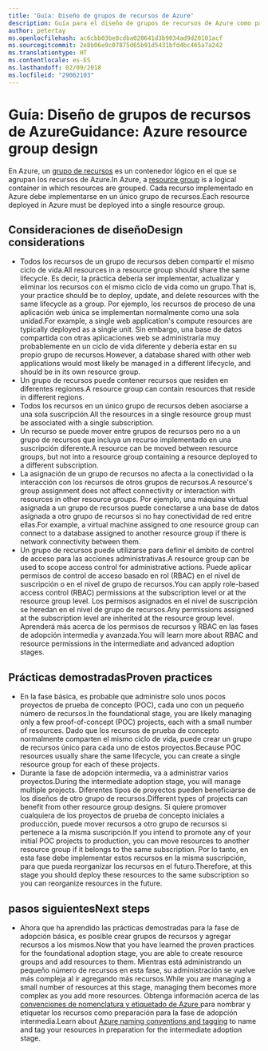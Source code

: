 ```yaml
---
title: 'Guía: Diseño de grupos de recursos de Azure'
description: Guía para el diseño de grupos de recursos de Azure como parte de una estrategia de adopción básica en la nube
author: petertay
ms.openlocfilehash: ac6cbb03be8cdba020641d3b9034ad9d20101acf
ms.sourcegitcommit: 2e8b06e9c07875d65b91d5431bfd4bc465a7a242
ms.translationtype: HT
ms.contentlocale: es-ES
ms.lasthandoff: 02/09/2018
ms.locfileid: "29062103"
---
```

# <a name="guidance-azure-resource-group-design"></a><span data-ttu-id="3e000-103">Guía: Diseño de grupos de recursos de Azure</span><span class="sxs-lookup"><span data-stu-id="3e000-103">Guidance: Azure resource group design</span></span>

<span data-ttu-id="3e000-104">En Azure, un [grupo de recursos](https://docs.microsoft.com/azure/azure-resource-manager/resource-group-overview#resource-groups) es un contenedor lógico en el que se agrupan los recursos de Azure.</span><span class="sxs-lookup"><span data-stu-id="3e000-104">In Azure, a [resource group](https://docs.microsoft.com/azure/azure-resource-manager/resource-group-overview#resource-groups) is a logical container in which resources are grouped.</span></span> <span data-ttu-id="3e000-105">Cada recurso implementado en Azure debe implementarse en un único grupo de recursos.</span><span class="sxs-lookup"><span data-stu-id="3e000-105">Each resource deployed in Azure must be deployed into a single resource group.</span></span>

## <a name="design-considerations"></a><span data-ttu-id="3e000-106">Consideraciones de diseño</span><span class="sxs-lookup"><span data-stu-id="3e000-106">Design considerations</span></span>

- <span data-ttu-id="3e000-107">Todos los recursos de un grupo de recursos deben compartir el mismo ciclo de vida.</span><span class="sxs-lookup"><span data-stu-id="3e000-107">All resources in a resource group should share the same lifecycle.</span></span> <span data-ttu-id="3e000-108">Es decir, la práctica debería ser implementar, actualizar y eliminar los recursos con el mismo ciclo de vida como un grupo.</span><span class="sxs-lookup"><span data-stu-id="3e000-108">That is, your practice should be to deploy, update, and delete resources with the same lifecycle as a group.</span></span> <span data-ttu-id="3e000-109">Por ejemplo, los recursos de proceso de una aplicación web única se implementan normalmente como una sola unidad.</span><span class="sxs-lookup"><span data-stu-id="3e000-109">For example, a single web application's compute resources are typically deployed as a single unit.</span></span> <span data-ttu-id="3e000-110">Sin embargo, una base de datos compartida con otras aplicaciones web se administraría muy probablemente en un ciclo de vida diferente y debería estar en su propio grupo de recursos.</span><span class="sxs-lookup"><span data-stu-id="3e000-110">However, a database shared with other web applications would most likely be managed in a different lifecycle, and should be in its own resource group.</span></span>
- <span data-ttu-id="3e000-111">Un grupo de recursos puede contener recursos que residen en diferentes regiones.</span><span class="sxs-lookup"><span data-stu-id="3e000-111">A resource group can contain resources that reside in different regions.</span></span>
- <span data-ttu-id="3e000-112">Todos los recursos en un único grupo de recursos deben asociarse a una sola suscripción.</span><span class="sxs-lookup"><span data-stu-id="3e000-112">All the resources in a single resource group must be associated with a single subscription.</span></span> 
- <span data-ttu-id="3e000-113">Un recurso se puede mover entre grupos de recursos pero no a un grupo de recursos que incluya un recurso implementado en una suscripción diferente.</span><span class="sxs-lookup"><span data-stu-id="3e000-113">A resource can be moved between resource groups, but not into a resource group containing a resource deployed to a different subscription.</span></span>
- <span data-ttu-id="3e000-114">La asignación de un grupo de recursos no afecta a la conectividad o la interacción con los recursos de otros grupos de recursos.</span><span class="sxs-lookup"><span data-stu-id="3e000-114">A resource's group assignment does not affect connectivity or interaction with resources in other resource groups.</span></span> <span data-ttu-id="3e000-115">Por ejemplo, una máquina virtual asignada a un grupo de recursos puede conectarse a una base de datos asignada a otro grupo de recursos si no hay conectividad de red entre ellas.</span><span class="sxs-lookup"><span data-stu-id="3e000-115">For example, a virtual machine assigned to one resource group can connect to a database assigned to another resource group if there is network connectivity between them.</span></span>
- <span data-ttu-id="3e000-116">Un grupo de recursos puede utilizarse para definir el ámbito de control de acceso para las acciones administrativas.</span><span class="sxs-lookup"><span data-stu-id="3e000-116">A resource group can be used to scope access control for administrative actions.</span></span> <span data-ttu-id="3e000-117">Puede aplicar permisos de control de acceso basado en rol (RBAC) en el nivel de suscripción o en el nivel de grupo de recursos.</span><span class="sxs-lookup"><span data-stu-id="3e000-117">You can apply role-based access control (RBAC) permissions at the subscription level or at the resource group level.</span></span> <span data-ttu-id="3e000-118">Los permisos asignados en el nivel de suscripción se heredan en el nivel de grupo de recursos.</span><span class="sxs-lookup"><span data-stu-id="3e000-118">Any permissions assigned at the subscription level are inherited at the resource group level.</span></span> <span data-ttu-id="3e000-119">Aprenderá más acerca de los permisos de recursos y RBAC en las fases de adopción intermedia y avanzada.</span><span class="sxs-lookup"><span data-stu-id="3e000-119">You will learn more about RBAC and resource permissions in the intermediate and advanced adoption stages.</span></span>

## <a name="proven-practices"></a><span data-ttu-id="3e000-120">Prácticas demostradas</span><span class="sxs-lookup"><span data-stu-id="3e000-120">Proven practices</span></span>

- <span data-ttu-id="3e000-121">En la fase básica, es probable que administre solo unos pocos proyectos de prueba de concepto (POC), cada uno con un pequeño número de recursos.</span><span class="sxs-lookup"><span data-stu-id="3e000-121">In the foundational stage, you are likely managing only a few proof-of-concept (POC) projects, each with a small number of resources.</span></span> <span data-ttu-id="3e000-122">Dado que los recursos de prueba de concepto normalmente comparten el mismo ciclo de vida, puede crear un grupo de recursos único para cada uno de estos proyectos.</span><span class="sxs-lookup"><span data-stu-id="3e000-122">Because POC resources usually share the same lifecycle, you can create a single resource group for each of these projects.</span></span>
- <span data-ttu-id="3e000-123">Durante la fase de adopción intermedia, va a administrar varios proyectos.</span><span class="sxs-lookup"><span data-stu-id="3e000-123">During the intermediate adoption stage, you will manage multiple projects.</span></span> <span data-ttu-id="3e000-124">Diferentes tipos de proyectos pueden beneficiarse de los diseños de otro grupo de recursos.</span><span class="sxs-lookup"><span data-stu-id="3e000-124">Different types of projects can benefit from other resource group designs.</span></span> <span data-ttu-id="3e000-125">Si quiere promover cualquiera de los proyectos de prueba de concepto iniciales a producción, puede mover recursos a otro grupo de recursos si pertenece a la misma suscripción.</span><span class="sxs-lookup"><span data-stu-id="3e000-125">If you intend to promote any of your initial POC projects to production, you can move resources to another resource group if it belongs to the same subscription.</span></span> <span data-ttu-id="3e000-126">Por lo tanto, en esta fase debe implementar estos recursos en la misma suscripción, para que pueda reorganizar los recursos en el futuro.</span><span class="sxs-lookup"><span data-stu-id="3e000-126">Therefore, at this stage you should deploy these resources to the same subscription so you can reorganize resources in the future.</span></span>

## <a name="next-steps"></a><span data-ttu-id="3e000-127">pasos siguientes</span><span class="sxs-lookup"><span data-stu-id="3e000-127">Next steps</span></span>

* <span data-ttu-id="3e000-128">Ahora que ha aprendido las prácticas demostradas para la fase de adopción básica, es posible crear grupos de recursos y agregar recursos a los mismos.</span><span class="sxs-lookup"><span data-stu-id="3e000-128">Now that you have learned the proven practices for the foundational adoption stage, you are able to create resource groups and add resources to them.</span></span> <span data-ttu-id="3e000-129">Mientras está administrando un pequeño número de recursos en esta fase, su administración se vuelve más compleja al ir agregando más recursos.</span><span class="sxs-lookup"><span data-stu-id="3e000-129">While you are managing a small number of resources at this stage, managing them becomes more complex as you add more resources.</span></span> <span data-ttu-id="3e000-130">Obtenga información acerca de las [convenciones de nomenclatura y etiquetado de Azure ](/azure/architecture/best-practices/naming-conventions?toc=/azure/architecture/cloud-adoption-guide/toc.json) para nombrar y etiquetar los recursos como preparación para la fase de adopción intermedia.</span><span class="sxs-lookup"><span data-stu-id="3e000-130">Learn about [Azure naming conventions and tagging](/azure/architecture/best-practices/naming-conventions?toc=/azure/architecture/cloud-adoption-guide/toc.json) to name and tag your resources in preparation for the intermediate adoption stage.</span></span>
